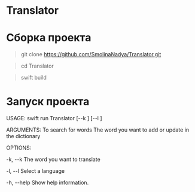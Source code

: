 # Translator

# Сборка проекта
>git clone https://github.com/SmolinaNadya/Translator.git

>cd Translator

>swift build

# Запуск проекта
USAGE: swift run Translator [--k ] [--l ]

ARGUMENTS:
  <choice>                To search for words 
  <word>                  The word you want to add or update in the dictionary 
  
OPTIONS:

-k, --k The word you want to translate

-l, --l Select a language

-h, --help Show help information.

